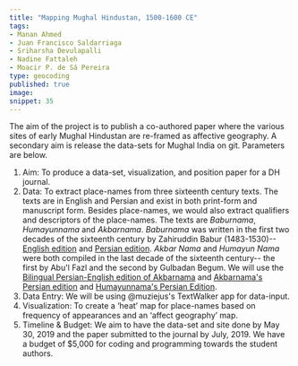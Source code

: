 ```yaml
---
title: "Mapping Mughal Hindustan, 1500-1600 CE"
tags:
- Manan Ahmed
- Juan Francisco Saldarriaga
- Sriharsha Devulapalli
- Nadine Fattaleh
- Moacir P. de Sá Pereira
type: geocoding
published: true
image:
snippet: 35
---
```


The aim of the project is to publish a co-authored paper where the various
sites of early Mughal Hindustan are re-framed as affective geography. A
secondary aim is release the data-sets for Mughal India on git. Parameters are
below.

1. Aim: To produce a data-set, visualization, and position paper for a DH journal.
2. Data: To extract place-names from three sixteenth century texts. 
The texts are in English and Persian and exist in both print-form and manuscript form. 
Besides place-names, we would also extract qualifiers and descriptors of the place-names. The texts are *Baburnama*, *Humayunnama* and *Akbarnama*. 
*Baburnama* was written in the first two decades of the sixteenth century by Zahiruddin Babur (1483-1530)-- [English edition](http://www.worldcat.org/title/baburnama/oclc/855672100?referer=di&ht=edition) and [Persian edition](http://www.worldcat.org/title/baburnama-baburname-cagatayca-asli-abdurrahim-hanhananin-farsca-tercumesi-ve-ingilizcesi-baburnama-chaghatay-turkish-text-with-abdul-rahim-khankhanans-persian-translation/oclc/862305195?ht=edition&referer=di). *Akbar Nama* and *Humayun Nama* were both compiled in the last decade of the sixteenth century-- the first by Abu'l Fazl and the second by Gulbadan Begum. We will use the [Bilingual Persian-English edition of Akbarnama](http://www.worldcat.org/title/history-of-akbar-volume-1/oclc/913097580&referer=brief_results)
and [Akbarnama's Persian edition](http://www.worldcat.org/title/akbar-namah/oclc/20497880&referer=brief_results) and [Humayunnama's Persian Edition](https://www.worldcat.org/title/gulbadannamah/oclc/63181048&referer=brief_result).
3. Data Entry: We will be using @muziejus's TextWalker app for data-input.
4. Visualization: To create a ‘heat’ map for place-names based on frequency of appearances and an ‘affect geography’ map.
5. Timeline & Budget: We aim to have the data-set and site done by May 30, 2019 and the paper submitted to the journal by July, 2019. We have a budget of $5,000 for coding and programming towards the student authors.
